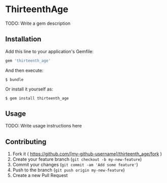 # ThirteenthAge

TODO: Write a gem description

## Installation

Add this line to your application's Gemfile:

```ruby
gem 'thirteenth_age'
```

And then execute:

    $ bundle

Or install it yourself as:

    $ gem install thirteenth_age

## Usage

TODO: Write usage instructions here

## Contributing

1. Fork it ( https://github.com/[my-github-username]/thirteenth_age/fork )
2. Create your feature branch (`git checkout -b my-new-feature`)
3. Commit your changes (`git commit -am 'Add some feature'`)
4. Push to the branch (`git push origin my-new-feature`)
5. Create a new Pull Request
